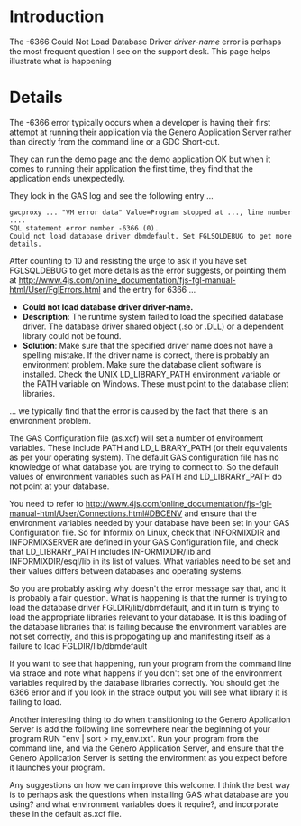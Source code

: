 # Introduction #

The -6366 Could Not Load Database Driver _driver-name_ error is perhaps the most frequent question I see on the support desk.  This page helps illustrate what is happening


# Details #

The -6366 error typically occurs when a developer is having their first attempt at running their application via the Genero Application Server rather than directly from the command line or a GDC Short-cut.

They can run the demo page and the demo application OK but when it comes to running their application the first time, they find that the application ends unexpectedly.

They look in the GAS log and see the following entry ...

```
gwcproxy ... "VM error data" Value=Program stopped at ..., line number ....
SQL statement error number -6366 (0).
Could not load database driver dbmdefault. Set FGLSQLDEBUG to get more details.
```

After counting to 10 and resisting the urge to ask if
you have set FGLSQLDEBUG to get more details as the error suggests,
or pointing them at http://www.4js.com/online_documentation/fjs-fgl-manual-html/User/FglErrors.html and the entry for 6366 ...

  * **Could not load database driver driver-name.**
  * **Description**: The runtime system failed to load the specified database driver. The database driver shared object (.so or .DLL) or a dependent library could not be found.
  * **Solution**:  Make sure that the specified driver name does not have a spelling mistake. If the driver name is correct, there is probably an environment problem. Make sure the database client software is installed. Check the UNIX LD\_LIBRARY\_PATH environment variable or the PATH variable on Windows. These must point to the database client libraries.

... we typically find that the error is caused by the fact that there is an environment problem.

The GAS Configuration file (as.xcf) will set a number of environment variables.  These include PATH and LD\_LIBRARY\_PATH (or their equivalents as per your operating system).  The default GAS configuration file has no knowledge of what database you are trying to connect to.  So the default values of environment variables such as PATH and LD\_LIBRARY\_PATH do not point at your database.

You need to refer to http://www.4js.com/online_documentation/fjs-fgl-manual-html/User/Connections.html#DBCENV and ensure that the environment variables needed by your database have been set in your GAS Configuration file.  So for Informix on Linux, check that INFORMIXDIR and INFORMIXSERVER are defined in your GAS Configuration file, and check that LD\_LIBRARY\_PATH includes INFORMIXDIR/lib and INFORMIXDIR/esql/lib in its list of values.  What variables need to be set and their values differs between databases and operating systems.

So you are probably asking why doesn't the error message say that, and it is probably a fair question.  What is happening is that the runner is trying to load the database driver FGLDIR/lib/dbmdefault, and it in turn is trying to load the appropriate libraries relevant to your database.  It is this loading of the database libraries that is failing because the environment variables are not set correctly, and this is propogating up and manifesting itself as a failure to load FGLDIR/lib/dbmdefault

If you want to see that happening, run your program from the command line via strace and note what happens if you don't set one of the environment variables required by the database libraries correctly.  You should get the 6366 error and if you look in the strace output you will see what library it is failing to load.

Another interesting thing to do when transitioning to the Genero Application Server is add the following line somewhere near the beginning of your program RUN "env | sort > my\_env.txt".  Run your program from the command line, and via the Genero Application Server, and ensure that the Genero Application Server is setting the environment as you expect before it launches your program.

Any suggestions on how we can improve this welcome.  I think the best way is to perhaps ask the questions when installing GAS what database are you using? and what environment variables does it require?, and incorporate these in the default as.xcf file.







